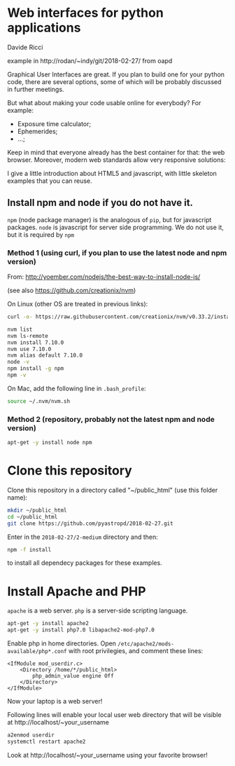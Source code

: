 
# Web interfaces for python applications
Davide Ricci

example in http://rodan/~indy/git/2018-02-27/ from oapd

Graphical User Interfaces are great. If you plan to build one for your python code, there are several options, some of which will be probably discussed in further meetings. 

But what about making your code usable online for everybody? For example:

 - Exposure time calculator;
 - Ephemerides;
 - ...;

Keep in mind that everyone already has the best container for that: the web browser. 
Moreover, modern web standards allow very responsive solutions:

I give a little introduction about HTML5 and javascript, with little skeleton examples that you can reuse.

## Install npm and node if you do not have it.

`npm` (node package manager) is the analogous of `pip`, but for javascript packages.
`node` is javascript for server side programming. We do not use it, but it is required by `npm`

### Method 1 (using curl, if you plan to use the latest node and npm version)

From:
http://yoember.com/nodejs/the-best-way-to-install-node-js/

(see also https://github.com/creationix/nvm)

On Linux (other OS are treated in previous links):

```bash
curl -o- https://raw.githubusercontent.com/creationix/nvm/v0.33.2/install.sh | bash

nvm list
nvm ls-remote
nvm install 7.10.0
nvm use 7.10.0
nvm alias default 7.10.0
node -v
npm install -g npm
npm -v
```

On Mac, add the following line in `.bash_profile`:
        
```bash
source ~/.nvm/nvm.sh
```

### Method 2 (repository, probably not the latest npm and node version)

```bash
apt-get -y install node npm
```
# Clone this repository

Clone this repository in a directory called "~/public_html" (use this folder name):

```bash
mkdir ~/public_html
cd ~/public_html
git clone https://github.com/pyastropd/2018-02-27.git
```

Enter in the `2018-02-27/2-medium` directory and then:

```bash
npm -f install 
```

to install all dependecy packages for these examples.

# Install Apache and PHP

`apache` is a web server. `php` is a server-side scripting language. 

```bash
apt-get -y install apache2
apt-get -y install php7.0 libapache2-mod-php7.0
```

Enable php in home directories. Open `/etc/apache2/mods-available/php*.conf` with root privilegies, and comment these lines:

    <IfModule mod_userdir.c>
        <Directory /home/*/public_html>
            php_admin_value engine Off
        </Directory>
    </IfModule>

Now your laptop is a web server!

Following lines will enable your local user web directory that will be visible at http://localhost/~your_username

```bash
a2enmod userdir
systemctl restart apache2
```
Look at http://localhost/~your_username using your favorite browser!








